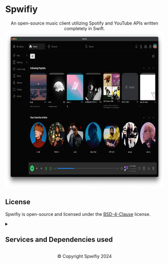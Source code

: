 # Spwifiy

<div align="center">
  An open-source music client utilizing Spotify and YouTube APIs written completely in Swift.

  <img alt="Example Spwifiy homepage" src="./assets/spwifiy.png" height="500px">
</div>

## License

Spwifiy is open-source and licensed under the [BSD-4-Clause](/LICENSE) license.

<details>
  <summary>
    <h2>Services and Dependencies used</h2>
  </summary>

### Services

1. [Spotify Web API](https://developer.spotify.com/documentation/web-api) - Spotify Web API enables the creation of applications that can interact with Spotify's streaming service, such as retrieving content metadata, creating and managing playlists, or controlling playback.
1. [YouTube](https://youtube.com) - YouTube is an American social media and online video sharing platform founded in 2005 and owned by Google.
1. [YouTube Music](https://music.youtube.com) - YouTube Music is a music streaming service developed by the American video platform YouTube, a subsidiary of Google.

### Dependencies

1. [AlertToast](https://github.com/elai950/AlertToast) - Create Apple-like alerts & toasts using SwiftUI.
1. [KeychainAccess](https://github.com/kishikawakatsumi/KeychainAccess) - Simple Swift wrapper for Keychain that works on iOS, watchOS, tvOS and macOS.
1. [M3U8Decoder](https://github.com/ikhvorost/M3U8Decoder) - M3U8 playlist decoder for Swift.
1. [SpotifyAPI](https://github.com/Peter-Schorn/SpotifyAPI) - A Swift library for the Spotify web API. Supports all endpoints.
1. [swiftui-cached-async-image](https://github.com/lorenzofiamingo/swiftui-cached-async-image) - CachedAsyncImage is the simplest way to add cache to your AsyncImage.
1. [SwiftyJSON](https://github.com/SwiftyJSON/SwiftyJSON) - The better way to deal with JSON data in Swift.
1. [SwordRPC](https://github.com/spotlightishere/SwordRPC) - A Discord Rich Presence Library for Swift.
1. [Thread-Safe-Dictionary](https://github.com/iThink32/Thread-Safe-Dictionary) - A Thread Safe Dictionary.
1. [YouTubeKit](https://github.com/b5i/YouTubeKit) - A way to interact with YouTube's API in Swift (without any API key!).

</details>

<div align="center"><p>&copy; Copyright Spwifiy 2024</p></div>
